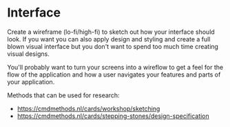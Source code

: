 # Interface

Create a wireframe (lo-fi/high-fi) to sketch out how your interface should look. If you want you can also apply design and styling and create a full blown visual interface but you don't want to spend too much time creating visual designs.

You'll probably want to turn your screens into a wireflow to get a feel for the flow of the application and how a user navigates your features and parts of your application.

Methods that can be used for research:
* https://cmdmethods.nl/cards/workshop/sketching
* https://cmdmethods.nl/cards/stepping-stones/design-specification
